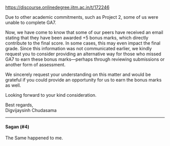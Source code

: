 https://discourse.onlinedegree.iitm.ac.in/t/172246

Due to other academic commitments, such as Project 2, some of us were unable to complete GA7.</p>
<p>Now, we have come to know that some of our peers have received an email stating that they have been awarded +5 bonus marks, which directly contribute to the final score. In some cases, this may even impact the final grade. Since this information was not communicated earlier, we kindly request you to consider providing an alternative way for those who missed GA7 to earn these bonus marks—perhaps through reviewing submissions or another form of assessment.</p>
<p>We sincerely request your understanding on this matter and would be grateful if you could provide an opportunity for us to earn the bonus marks as well.</p>
<p>Looking forward to your kind consideration.</p>
<p>Best regards,<br/>
Digvijaysinh Chudasama</p><hr>

<h4>Sagan (#4)</h4>
<p>The Same happened to me.